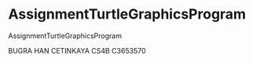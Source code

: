 # AssignmentTurtleGraphicsProgram
AssignmentTurtleGraphicsProgram


BUGRA HAN CETINKAYA  CS4B  C3653570
